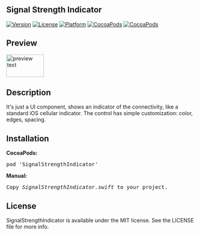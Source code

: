 ## Signal Strength Indicator

[![Version](https://img.shields.io/cocoapods/v/SignalStrengthIndicator.svg?style=flat)](http://cocoadocs.org/docsets/SignalStrengthIndicator)
[![License](https://img.shields.io/cocoapods/l/SignalStrengthIndicator.svg?style=flat)](http://cocoadocs.org/docsets/SignalStrengthIndicator)
[![Platform](https://img.shields.io/cocoapods/p/SignalStrengthIndicator.svg?style=flat)](http://cocoadocs.org/docsets/SignalStrengthIndicator)
[![CocoaPods](https://img.shields.io/cocoapods/dt/SignalStrengthIndicator.svg)](https://cocoapods.org/pods/SignalStrengthIndicator)
[![CocoaPods](https://img.shields.io/cocoapods/dm/SignalStrengthIndicator.svg)](https://cocoapods.org/pods/SignalStrengthIndicator)

## Preview

<img src="https://raw.github.com/maximbilan/SignalStrengthIndicator/master/test.gif" alt="preview text" width="100" height="60">

## Description

It's just a UI component, shows an indicator of the connectivity, like a standard iOS cellular indicator. The control has simple customization: color, edges, spacing.

## Installation

<b>CocoaPods:</b>
<pre>
pod 'SignalStrengthIndicator'
</pre>

<b>Manual:</b>
<pre>
Copy <i>SignalStrengthIndicator.swift</i> to your project.
</pre>

## License

SignalStrengthIndicator is available under the MIT license. See the LICENSE file for more info.

